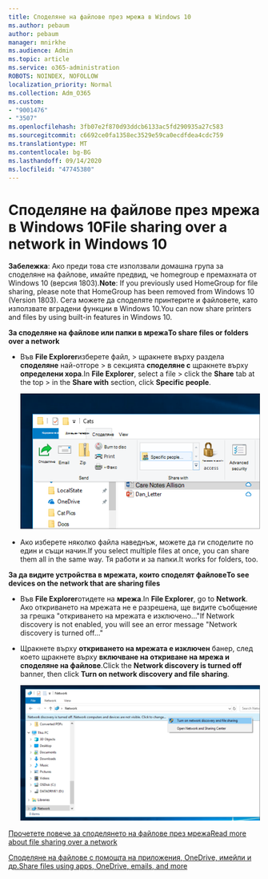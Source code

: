 ```yaml
---
title: Споделяне на файлове през мрежа в Windows 10
ms.author: pebaum
author: pebaum
manager: mnirkhe
ms.audience: Admin
ms.topic: article
ms.service: o365-administration
ROBOTS: NOINDEX, NOFOLLOW
localization_priority: Normal
ms.collection: Adm_O365
ms.custom:
- "9001476"
- "3507"
ms.openlocfilehash: 3fb07e2f870d93ddcb6133ac5fd290935a27c583
ms.sourcegitcommit: c6692ce0fa1358ec3529e59ca0ecdfdea4cdc759
ms.translationtype: MT
ms.contentlocale: bg-BG
ms.lasthandoff: 09/14/2020
ms.locfileid: "47745380"
---
```

# <a name="file-sharing-over-a-network-in-windows-10"></a><span data-ttu-id="3ad1e-102">Споделяне на файлове през мрежа в Windows 10</span><span class="sxs-lookup"><span data-stu-id="3ad1e-102">File sharing over a network in Windows 10</span></span>

<span data-ttu-id="3ad1e-103">**Забележка**: Ако преди това сте използвали домашна група за споделяне на файлове, имайте предвид, че homegroup е премахната от Windows 10 (версия 1803).</span><span class="sxs-lookup"><span data-stu-id="3ad1e-103">**Note**: If you previously used HomeGroup for file sharing, please note that HomeGroup has been removed from Windows 10 (Version 1803).</span></span> <span data-ttu-id="3ad1e-104">Сега можете да споделяте принтерите и файловете, като използвате вградени функции в Windows 10.</span><span class="sxs-lookup"><span data-stu-id="3ad1e-104">You can now share printers and files by using built-in features in Windows 10.</span></span>

<span data-ttu-id="3ad1e-105">**За споделяне на файлове или папки в мрежа**</span><span class="sxs-lookup"><span data-stu-id="3ad1e-105">**To share files or folders over a network**</span></span>

- <span data-ttu-id="3ad1e-106">Във **File Explorer**изберете файл, > щракнете върху раздела **споделяне** най-отгоре > в секцията **споделяне с** щракнете върху **определени хора**.</span><span class="sxs-lookup"><span data-stu-id="3ad1e-106">In **File Explorer**, select a file > click the **Share** tab at the top > in the **Share with** section, click **Specific people**.</span></span>

    ![Споделяне на файл с определени хора.](media/share-with-specific-people.png)
          
- <span data-ttu-id="3ad1e-108">Ако изберете няколко файла наведнъж, можете да ги споделите по един и същи начин.</span><span class="sxs-lookup"><span data-stu-id="3ad1e-108">If you select multiple files at once, you can share them all in the same way.</span></span> <span data-ttu-id="3ad1e-109">Тя работи и за папки.</span><span class="sxs-lookup"><span data-stu-id="3ad1e-109">It works for folders, too.</span></span>

<span data-ttu-id="3ad1e-110">**За да видите устройства в мрежата, които споделят файлове**</span><span class="sxs-lookup"><span data-stu-id="3ad1e-110">**To see devices on the network that are sharing files**</span></span>

- <span data-ttu-id="3ad1e-111">Във **File Explorer**отидете на **мрежа**.</span><span class="sxs-lookup"><span data-stu-id="3ad1e-111">In **File Explorer**, go to **Network**.</span></span> <span data-ttu-id="3ad1e-112">Ако откриването на мрежата не е разрешена, ще видите съобщение за грешка "откриването на мрежата е изключено..."</span><span class="sxs-lookup"><span data-stu-id="3ad1e-112">If Network discovery is not enabled, you will see an error message "Network discovery is turned off..."</span></span>

- <span data-ttu-id="3ad1e-113">Щракнете върху **откриването на мрежата е изключен** банер, след което щракнете върху **включване на откриване на мрежа и споделяне на файлове**.</span><span class="sxs-lookup"><span data-stu-id="3ad1e-113">Click the **Network discovery is turned off** banner, then click **Turn on network discovery and file sharing**.</span></span>

    ![Включване на функцията за откриване на мрежа и споделяне на файлове.](media/turn-on-network-discovery.png)

[<span data-ttu-id="3ad1e-115">Прочетете повече за споделянето на файлове през мрежа</span><span class="sxs-lookup"><span data-stu-id="3ad1e-115">Read more about file sharing over a network</span></span>](https://support.microsoft.com/help/4092694/windows-10-file-sharing-over-a-network)

[<span data-ttu-id="3ad1e-116">Споделяне на файлове с помощта на приложения, OneDrive, имейли и др.</span><span class="sxs-lookup"><span data-stu-id="3ad1e-116">Share files using apps, OneDrive, emails, and more</span></span>](https://support.microsoft.com/help/4027674/windows-10-share-files-in-file-explorer)
